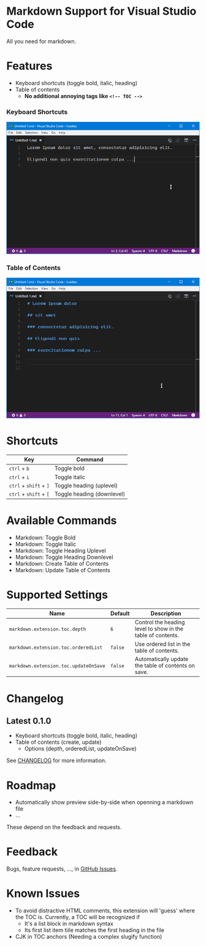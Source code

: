 # Markdown Support for Visual Studio Code

All you need for markdown.

# Features

- Keyboard shortcuts (toggle bold, italic, heading)
- Table of contents
  - **No additional annoying tags like `<!-- TOC -->`**

### Keyboard Shortcuts

![shortcuts](images/gifs/shortcuts.gif)

### Table of Contents

![toc](images/gifs/toc.gif)

# Shortcuts

| Key | Command |
| --- | --- |
| `ctrl` + `b` | Toggle bold |
| `ctrl` + `i` | Toggle italic |
| `ctrl` + `shift` + `]` | Toggle heading (uplevel) |
| `ctrl` + `shift` + `[` | Toggle heading (downlevel) |

# Available Commands

- Markdown: Toggle Bold
- Markdown: Toggle Italic
- Markdown: Toggle Heading Uplevel
- Markdown: Toggle Heading Downlevel
- Markdown: Create Table of Contents
- Markdown: Update Table of Contents

# Supported Settings

| Name | Default | Description |
| --- | --- | --- |
| `markdown.extension.toc.depth` | `6` | Control the heading level to show in the table of contents. |
| `markdown.extension.toc.orderedList` | `false` | Use ordered list in the table of contents. |
| `markdown.extension.toc.updateOnSave` | `false` | Automatically update the table of contents on save. |

# Changelog

## Latest 0.1.0

- Keyboard shortcuts (toggle bold, italic, heading)
- Table of contents (create, update)
  - Options (depth, orderedList, updateOnSave)

See [CHANGELOG](CHANGELOG.md) for more information.

# Roadmap

- Automatically show preview side-by-side when openning a markdown file
- ...

These depend on the feedback and requests.

# Feedback

Bugs, feature requests, ..., in [GitHub Issues](https://github.com/neilsustc/vscode-markdown/issues).

# Known Issues

- To avoid distractive HTML comments, this extension will 'guess' where the TOC is. Currently, a TOC will be recognized if
  - It's a list block in markdown syntax
  - Its first list item tiile matches the first heading in the file
- CJK in TOC anchors (Needing a complex slugify function)
